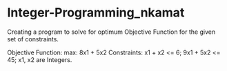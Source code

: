 # Integer-Programming_nkamat
Creating a program to solve for optimum Objective Function for the given set of constraints.

Objective Function: max: 8x1 + 5x2
Constraints:
x1 + x2 <= 6;
9x1 + 5x2 <= 45;
x1, x2 are Integers.
